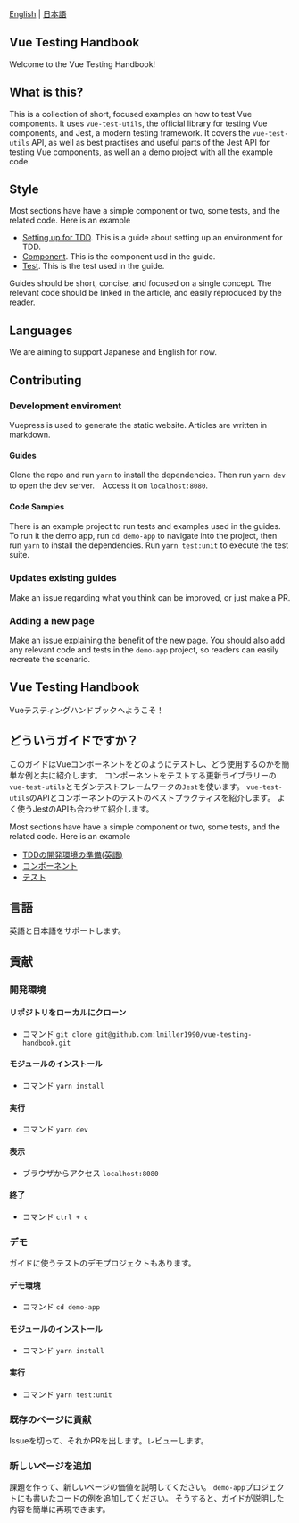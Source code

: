[English](https://github.com/lmiller1990/vue-testing-handbook#vue-testing-handbook) | [日本語](https://github.com/lmiller1990/vue-testing-handbook#vue-testing-handbook-1)

## Vue Testing Handbook

Welcome to the Vue Testing Handbook!

## What is this?

This is a collection of short, focused examples on how to test Vue components. It uses `vue-test-utils`, the official library for testing Vue components, and Jest, a modern testing framework. It covers the `vue-test-utils` API, as well as best practises and useful parts of the Jest API for testing Vue components, as well an a demo project with all the example code.

## Style

Most sections have have a simple component or two, some tests, and the related code. Here is an example

- [Setting up for TDD](https://github.com/lmiller1990/vue-testing-handbook/blob/master/docs/setting-up-for-tdd.md). This is a guide about setting up an environment for TDD.
- [Component](https://github.com/lmiller1990/vue-testing-handbook/blob/master/demo-app/src/components/Greeting.vue). This is the component usd in the guide.
- [Test](https://github.com/lmiller1990/vue-testing-handbook/blob/master/demo-app/tests/unit/Greeting.spec.js). This is the test used in the guide.

Guides should be short, concise, and focused on a single concept. The relevant code should be linked in the article, and easily reproduced by the reader.

## Languages

We are aiming to support Japanese and English for now.

## Contributing 

### Development enviroment

Vuepress is used to generate the static website. Articles are written in markdown.

#### Guides

Clone the repo and run `yarn` to install the dependencies. Then run `yarn dev` to open the dev server.　Access it on `localhost:8080`.

#### Code Samples

There is an example project to run tests and examples used in the guides. To run it the demo app, run `cd demo-app` to navigate into the project, then run `yarn` to install the dependencies. Run `yarn test:unit` to execute the test suite.

### Updates existing guides

Make an issue regarding what you think can be improved, or just make a PR. 

### Adding a new page

Make an issue explaining the benefit of the new page. You should also add any relevant code and tests in the `demo-app` project, so readers can easily recreate the scenario.

## Vue Testing Handbook

Vueテスティングハンドブックへようこそ！

## どういうガイドですか？

このガイドはVueコンポーネントをどのようにテストし、どう使用するのかを簡単な例と共に紹介します。
コンポーネントをテストする更新ライブラリーの`vue-test-utils`とモダンテストフレームワークの`Jest`を使います。
`vue-test-utils`のAPIとコンポーネントのテストのベストプラクティスを紹介します。
よく使うJestのAPIも合わせて紹介します。

Most sections have have a simple component or two, some tests, and the related code. Here is an example

- [TDDの開発環境の準備(英語)](https://github.com/lmiller1990/vue-testing-handbook/blob/master/docs/setting-up-for-tdd.md)
- [コンポーネント](https://github.com/lmiller1990/vue-testing-handbook/blob/master/demo-app/src/components/Greeting.vue)
- [テスト](https://github.com/lmiller1990/vue-testing-handbook/blob/master/demo-app/tests/unit/Greeting.spec.js)

## 言語

英語と日本語をサポートします。

## 貢献 

### 開発環境

#### リポジトリをローカルにクローン
- コマンド
`git clone git@github.com:lmiller1990/vue-testing-handbook.git`

#### モジュールのインストール
- コマンド
`yarn install`

#### 実行
- コマンド
`yarn dev`

#### 表示
- ブラウザからアクセス
`localhost:8080`

#### 終了
- コマンド
`ctrl + c`

### デモ
ガイドに使うテストのデモプロジェクトもあります。

#### デモ環境
- コマンド
`cd demo-app`

#### モジュールのインストール
- コマンド
`yarn install`

#### 実行
- コマンド
`yarn test:unit`

### 既存のページに貢献

Issueを切って、それかPRを出します。レビューします。

### 新しいページを追加

課題を作って、新しいページの価値を説明してください。
`demo-app`プロジェクトにも書いたコードの例を追加してください。
そうすると、ガイドが説明した内容を簡単に再現できます。
